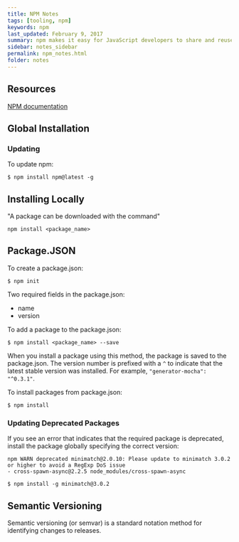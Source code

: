 ```yaml
---
title: NPM Notes 
tags: [tooling, npm]
keywords: npm 
last_updated: February 9, 2017
summary: npm makes it easy for JavaScript developers to share and reuse code, and it makes it easy to update the code that you're sharing. 
sidebar: notes_sidebar
permalink: npm_notes.html
folder: notes 
---
```


## Resources
[NPM documentation](https://docs.npmjs.com/)

## Global Installation

### Updating

To update npm:

~~~
$ npm install npm@latest -g
~~~

## Installing Locally

"A package can be downloaded with the command"

~~~
npm install <package_name>
~~~

## Package.JSON

To create a package.json:

~~~
$ npm init
~~~

Two required fields in the package.json:

- name
- version

To add a package to the package.json:

~~~
$ npm install <package_name> --save
~~~

When you install a package using this method, the package is saved to the package.json. The version number is prefixed with a `^` to indicate that the latest stable version was installed. For example, `"generator-mocha": "^0.3.1"`.

To install packages from package.json:

~~~
$ npm install
~~~

### Updating Deprecated Packages

If you see an error that indicates that the required package is deprecated, install the package globally specifying the correct version:

~~~
npm WARN deprecated minimatch@2.0.10: Please update to minimatch 3.0.2 or higher to avoid a RegExp DoS issue
- cross-spawn-async@2.2.5 node_modules/cross-spawn-async

$ npm install -g minimatch@3.0.2
~~~

## Semantic Versioning

Semantic versioning (or semvar) is a standard notation method for identifying changes to releases.
